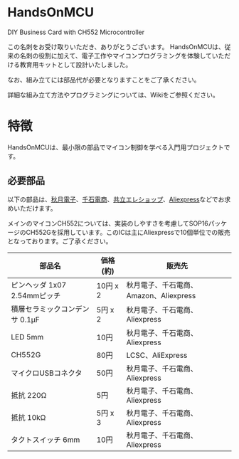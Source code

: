 # HandsOnMCU
DIY Business Card with CH552 Microcontroller

この名刺をお受け取りいただき、ありがとうございます。
HandsOnMCUは、従来の名刺の役割に加えて、電子工作やマイコンプログラミングを体験していただける教育用キットとして設計いたしました。

なお、組み立てには部品代が必要となりますことをご了承ください。

詳細な組み立て方法やプログラミングについては、Wikiをご参照ください。

# 特徴
HandsOnMCUは、最小限の部品でマイコン制御を学べる入門用プロジェクトです。

## 必要部品
以下の部品は、[秋月電子](https://akizukidenshi.com/)、[千石電商](https://www.sengoku.co.jp/)、[共立エレショップ](https://eleshop.jp/)、[Aliexpress](https://ja.aliexpress.com/)などでお求めいただけます。

メインのマイコンCH552については、実装のしやすさを考慮してSOP16パッケージのCH552Gを採用しています。このICは主にAliexpressで10個単位での販売となっております。ご了承ください。

|部品名|価格(約)|販売先|
|-----|----|-----|
|ピンヘッダ 1x07 2.54mmピッチ|10円 x 2|秋月電子、千石電商、Amazon、Aliexpress|
|積層セラミックコンデンサ 0.1μF|5円 x 2|秋月電子、千石電商、Aliexpress|
|LED 5mm|10円|秋月電子、千石電商、Aliexpress|
|CH552G|80円|LCSC、AliExpress|
|マイクロUSBコネクタ|50円|秋月電子、千石電商、Aliexpress|
|抵抗 220Ω|5円|秋月電子、千石電商、Aliexpress|
|抵抗 10kΩ|5円 x 3|秋月電子、千石電商、Aliexpress|
|タクトスイッチ 6mm|10円|秋月電子、千石電商、Aliexpress|
